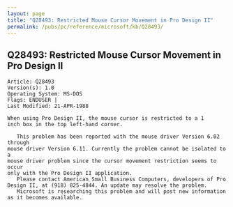 ```yaml
---
layout: page
title: "Q28493: Restricted Mouse Cursor Movement in Pro Design II"
permalink: /pubs/pc/reference/microsoft/kb/Q28493/
---
```


## Q28493: Restricted Mouse Cursor Movement in Pro Design II

	Article: Q28493
	Version(s): 1.0
	Operating System: MS-DOS
	Flags: ENDUSER |
	Last Modified: 21-APR-1988
	
	When using Pro Design II, the mouse cursor is restricted to a 1
	inch box in the top left-hand corner.
	
	   This problem has been reported with the mouse driver Version 6.02 through
	mouse driver Version 6.11. Currently the problem cannot be isolated to a
	mouse driver problem since the cursor movement restriction seems to occur
	only with the Pro Design II application.
	   Please contact American Small Business Computers, developers of Pro
	Design II, at (918) 825-4844. An update may resolve the problem.
	   Microsoft is researching this problem and will post new information
	as it becomes available.
